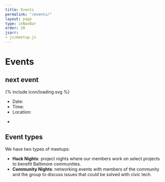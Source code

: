 ```yaml
---
title: Events
permalink: "/events/"
layout: page
type: inNavBar
order: 20
jsarr:
- js/meetup.js
---
```

# Events

<h2 id="meetupName">next event</h2>

<div id="loaderIcon">
{% include icon/loading.svg %}
</div>

* Date: <span id="meetupDate"></span>
* Time: <span id="meetupTime"></span>
* Location: <a id="meetupLocation" href="" target="_blank"></a>
* <p id="meetupRSVP" class="sm soft"></p>

<a id="meetupCTA" class="btn-secondary" href="" target="_blank"></a>

<div id="meetupDesc"></div>

## Event types
We have two types of meetups: 
 * **Hack Nights**: project nights where our members work on 
   select projects to benefit Baltimore communities.
 * **Community Nights**: networking events with members of 
   the community and the group to discuss issues that could be solved with civic tech.


